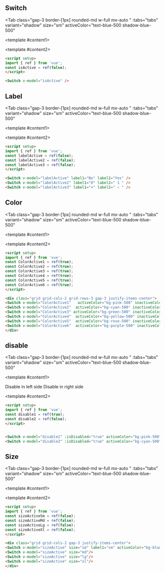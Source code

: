 <script setup>
import { ref } from 'vue';
const isActive = ref(true);
const labelActive = ref(false);
const labelActive2 = ref(false);
const labelActive3 = ref(false);
const ColorActive1 = ref(true);
const ColorActive2 = ref(true);
const ColorActive3 = ref(true);
const ColorActive4 = ref(true);
const ColorActive5 = ref(true);
const ColorActive6 = ref(true);
const disable1 = ref(true);
const disable2 = ref(false);




const tabs = [
  { label: 'UI', value: 1, content: '' },
  { label: 'Props', value: 2, content: ''}

];
</script>


## Switch



<Tab 
   class="gap-3 border-[1px]  rounded-md w-full mx-auto "
    :tabs="tabs" 
    variant="shadow"
    size="sm"
    activeColor="text-blue-500 shadow-blue-500"
  >
<template #content1>

<div class="  p-6 rounded-lg   flex justify-center items-center ">
<Switch v-model="isActive" />
</div>
</template>


  <template #content2>

  ```md
<script setup>
import { ref } from 'vue';
const isActive = ref(false);
</script>

<Switch v-model="isActive" />

```
  </template>


</Tab>




## Label



<Tab 
   class="gap-3 border-[1px]  rounded-md w-full mx-auto "
    :tabs="tabs" 
    variant="shadow"
    size="sm"
    activeColor="text-blue-500 shadow-blue-500"
  >
<template #content1>

<div class="  p-6 rounded-lg   flex justify-center items-center flex-col gap-4 ">
<Switch v-model="labelActive" label1="No" label2="Yes"  />
<Switch v-model="labelActive2" label1="0" label2=" 1 " />
<Switch v-model="labelActive3" label1="×" label2=" ✓ " />

</div>
</template>


  <template #content2>

  ```md
<script setup>
import { ref } from 'vue';
const labelActive = ref(false);
const labelActive2 = ref(false);
const labelActive3 = ref(false);
</script>

<Switch v-model="labelActive" label1="No" label2="Yes" />
<Switch v-model="labelActive2" label1="0" label2=" 1 " />
<Switch v-model="labelActive3" label1="×" label2=" ✓ " />


```
  </template>

</Tab>






## Color




<Tab 
   class="gap-3 border-[1px]  rounded-md w-full mx-auto "
    :tabs="tabs" 
    variant="shadow"
    size="sm"
    activeColor="text-blue-500 shadow-blue-500"
  >
<template #content1>

<div class="grid grid-cols-2 grid-rows-3 gap-3 justify-items-center">
<Switch v-model="ColorActive2"  activeColor="bg-cyan-500" inactiveColor="bg-cyan-950" />
<Switch v-model="ColorActive1"   activeColor="bg-pink-500" inactiveColor="bg-pink-950"/>
<Switch v-model="ColorActive3" activeColor="bg-green-500" inactiveColor="bg-green-950" />
<Switch v-model="ColorActive4"  activeColor="bg-yellow-500" inactiveColor="bg-yellow-950"/>
<Switch v-model="ColorActive5"  activeColor="bg-rose-500" inactiveColor="bg-rose-950"/>
<Switch v-model="ColorActive6"  activeColor="bg-purple-500" inactiveColor="bg-purple-950" />

</div>
</template>


  <template #content2>

  ```md
<script setup>
import { ref } from 'vue';
const ColorActive1 = ref(true);
const ColorActive2 = ref(true);
const ColorActive3 = ref(true);
const ColorActive4 = ref(true);
const ColorActive5 = ref(true);
const ColorActive6 = ref(true);
</script>

<div class="grid grid-cols-2 grid-rows-3 gap-3 justify-items-center">
<Switch v-model="ColorActive1"   activeColor="bg-pink-500" inactiveColor="bg-pink-950"/>
<Switch v-model="ColorActive2"  activeColor="bg-cyan-500" inactiveColor="bg-cyan-950" />
<Switch v-model="ColorActive3" activeColor="bg-green-500" inactiveColor="bg-green-950" />
<Switch v-model="ColorActive4"  activeColor="bg-yellow-500" inactiveColor="bg-yellow-950"/>
<Switch v-model="ColorActive5"  activeColor="bg-rose-500" inactiveColor="bg-rose-950"/>
<Switch v-model="ColorActive6"  activeColor="bg-purple-500" inactiveColor="bg-purple-950" />
</div>
```
  </template>

</Tab>






## disable

<Tab 
   class="gap-3 border-[1px]  rounded-md w-full mx-auto "
    :tabs="tabs" 
    variant="shadow"
    size="sm"
    activeColor="text-blue-500 shadow-blue-500"
  >
<template #content1>

<div class="grid grid-cols-2 gap-3 justify-items-center">
<h7 class="text-xs">Disable in left side</h7>
<h7 class="text-xs">Disable in right side</h7>
<Switch v-model="disable1" :isDisabled="true" activeColor="bg-cyan-500" inactiveColor="bg-cyan-950"/>
<Switch v-model="disable2" :isDisabled="true" activeColor="bg-pink-500" inactiveColor="bg-pink-950"/>
</div>
</template>

  <template #content2>

  ```md
<script setup>
import { ref } from 'vue';
const disable1 = ref(true);
const disable2 = ref(false);
</script>


<Switch v-model="disable1" :isDisabled="true" activeColor="bg-pink-500" inactiveColor="bg-pink-950"/>
<Switch v-model="disable2" :isDisabled="true" activeColor="bg-cyan-500" inactiveColor="bg-cyan-950"/>

```
</template>
</Tab>


## Size

<Tab 
   class="gap-3 border-[1px]  rounded-md w-full mx-auto "
    :tabs="tabs" 
    variant="shadow"
    size="sm"
    activeColor="text-blue-500 shadow-blue-500"
  >
<template #content1>

<div class="flex flex-row gap-14 items-center justify-center">
<Switch v-model="isActive" size="sm" label2="sm" />
<Switch v-model="isActive" size="md" label2="md" />
<Switch v-model="isActive" size="lg" label2="lg" />
<Switch v-model="isActive" size="xl" label2="xl"/>
</div>
</template>

  <template #content2>

  ```md
<script setup>
import { ref } from 'vue';
const sizeActiveSm = ref(false);
const sizeActiveMd = ref(false);
const sizeActiveLg = ref(false);
const sizeActiveXl = ref(false);
</script>

<div class="grid grid-cols-2 gap-3 justify-items-center">
<Switch v-model="sizeActive" size="sm" label1="sm" activeColor="bg-blue-500" inactiveColor="bg-gray-300"/>
<Switch v-model="sizeActive" size="md"/>
<Switch v-model="sizeActive" size="lg"/>
<Switch v-model="sizeActive" size="xl"/>
</div>
```
</template>
</Tab>
